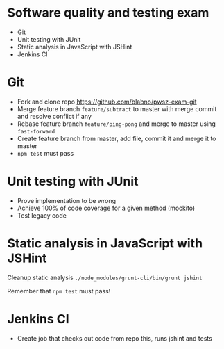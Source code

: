 # Software quality and testing exam

* Git
* Unit testing with JUnit
* Static analysis in JavaScript with JSHint
* Jenkins CI

# Git

* Fork and clone repo https://github.com/blabno/pwsz-exam-git
* Merge feature branch `feature/subtract` to master with merge commit and resolve conflict if any
* Rebase feature branch `feature/ping-pong` and merge to master using `fast-forward`
* Create feature branch from master, add file, commit it and merge it to master
* `npm test` must pass

# Unit testing with JUnit

* Prove implementation to be wrong
* Achieve 100% of code coverage for a given method (mockito)
* Test legacy code

# Static analysis in JavaScript with JSHint

Cleanup static analysis `./node_modules/grunt-cli/bin/grunt jshint`

Remember that `npm test` must pass!

# Jenkins CI

* Create job that checks out code from repo this, runs jshint and tests
